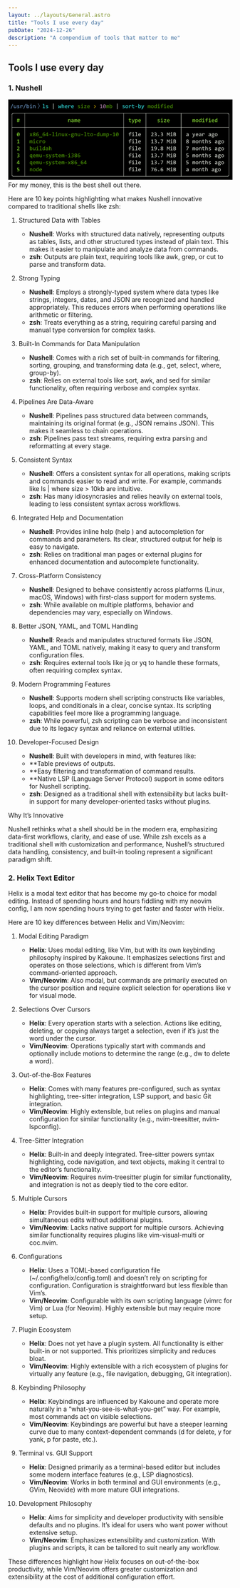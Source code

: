 ```yaml
---
layout: ../layouts/General.astro
title: "Tools I use every day"
pubDate: "2024-12-26"
description: "A compendium of tools that matter to me"
---
```


## Tools I use every day

### 1. Nushell

![nushell](../assets/nushell_ls.png)
For my money, this is the best shell out there.

Here are 10 key points highlighting what makes Nushell innovative compared to traditional shells like zsh:

1. Structured Data with Tables

	*	**Nushell**: Works with structured data natively, representing outputs as tables, lists, and other structured types instead of plain text. This makes it easier to manipulate and analyze data from commands.
	*	**zsh**: Outputs are plain text, requiring tools like awk, grep, or cut to parse and transform data.

2. Strong Typing

	*	**Nushell**: Employs a strongly-typed system where data types like strings, integers, dates, and JSON are recognized and handled appropriately. This reduces errors when performing operations like arithmetic or filtering.
	*	**zsh**: Treats everything as a string, requiring careful parsing and manual type conversion for complex tasks.

3. Built-In Commands for Data Manipulation

	*	**Nushell**: Comes with a rich set of built-in commands for filtering, sorting, grouping, and transforming data (e.g., get, select, where, group-by).
	*	**zsh**: Relies on external tools like sort, awk, and sed for similar functionality, often requiring verbose and complex syntax.

4. Pipelines Are Data-Aware

	*	**Nushell**: Pipelines pass structured data between commands, maintaining its original format (e.g., JSON remains JSON). This makes it seamless to chain operations.
	*	**zsh**: Pipelines pass text streams, requiring extra parsing and reformatting at every stage.

5. Consistent Syntax

	*	**Nushell**: Offers a consistent syntax for all operations, making scripts and commands easier to read and write. For example, commands like ls | where size > 10kb are intuitive.
	*	**zsh**: Has many idiosyncrasies and relies heavily on external tools, leading to less consistent syntax across workflows.

6. Integrated Help and Documentation

	*	**Nushell**: Provides inline help (help <command>) and autocompletion for commands and parameters. Its clear, structured output for help is easy to navigate.
	*	**zsh**: Relies on traditional man pages or external plugins for enhanced documentation and autocomplete functionality.

7. Cross-Platform Consistency

	*	**Nushell**: Designed to behave consistently across platforms (Linux, macOS, Windows) with first-class support for modern systems.
	*	**zsh**: While available on multiple platforms, behavior and dependencies may vary, especially on Windows.

8. Better JSON, YAML, and TOML Handling

	*	**Nushell**: Reads and manipulates structured formats like JSON, YAML, and TOML natively, making it easy to query and transform configuration files.
	*	**zsh**: Requires external tools like jq or yq to handle these formats, often requiring complex syntax.

9. Modern Programming Features

	*	**Nushell**: Supports modern shell scripting constructs like variables, loops, and conditionals in a clear, concise syntax. Its scripting capabilities feel more like a programming language.
	*	**zsh**: While powerful, zsh scripting can be verbose and inconsistent due to its legacy syntax and reliance on external utilities.

10. Developer-Focused Design

	*	**Nushell**: Built with developers in mind, with features like:
	*	**Table previews of outputs.
	*	**Easy filtering and transformation of command results.
	*	**Native LSP (Language Server Protocol) support in some editors for Nushell scripting.
	*	**zsh**: Designed as a traditional shell with extensibility but lacks built-in support for many developer-oriented tasks without plugins.

Why It’s Innovative

Nushell rethinks what a shell should be in the modern era, emphasizing data-first workflows, clarity, and ease of use. While zsh excels as a traditional shell with customization and performance, Nushell’s structured data handling, consistency, and built-in tooling represent a significant paradigm shift.


### 2. Helix Text Editor

Helix is a modal text editor that has become my go-to choice for modal
editing.  Instead of spending hours and hours fiddling with my neovim config, I am now spending hours trying to get faster and faster with Helix.

Here are 10 key differences between Helix and Vim/Neovim:

1. Modal Editing Paradigm

	*	**Helix**: Uses modal editing, like Vim, but with its own keybinding philosophy inspired by Kakoune. It emphasizes selections first and operates on those selections, which is different from Vim’s command-oriented approach.
	*	**Vim/Neovim**: Also modal, but commands are primarily executed on the cursor position and require explicit selection for operations like v for visual mode.

2. Selections Over Cursors

	*	**Helix**: Every operation starts with a selection. Actions like editing, deleting, or copying always target a selection, even if it’s just the word under the cursor.
	*	**Vim/Neovim**: Operations typically start with commands and optionally include motions to determine the range (e.g., dw to delete a word).

3. Out-of-the-Box Features

	*	**Helix**: Comes with many features pre-configured, such as syntax highlighting, tree-sitter integration, LSP support, and basic Git integration.
	*	**Vim/Neovim**: Highly extensible, but relies on plugins and manual configuration for similar functionality (e.g., nvim-treesitter, nvim-lspconfig).

4. Tree-Sitter Integration

	*	**Helix**: Built-in and deeply integrated. Tree-sitter powers syntax highlighting, code navigation, and text objects, making it central to the editor’s functionality.
	*	**Vim/Neovim**: Requires nvim-treesitter plugin for similar functionality, and integration is not as deeply tied to the core editor.

5. Multiple Cursors

	*	**Helix**: Provides built-in support for multiple cursors, allowing simultaneous edits without additional plugins.
	*	**Vim/Neovim**: Lacks native support for multiple cursors. Achieving similar functionality requires plugins like vim-visual-multi or coc.nvim.

6. Configurations

	*	**Helix**: Uses a TOML-based configuration file (~/.config/helix/config.toml) and doesn’t rely on scripting for configuration. Configuration is straightforward but less flexible than Vim’s.
	*	**Vim/Neovim**: Configurable with its own scripting language (vimrc for Vim) or Lua (for Neovim). Highly extensible but may require more setup.

7. Plugin Ecosystem

	*	**Helix**: Does not yet have a plugin system. All functionality is either built-in or not supported. This prioritizes simplicity and reduces bloat.
	*	**Vim/Neovim**: Highly extensible with a rich ecosystem of plugins for virtually any feature (e.g., file navigation, debugging, Git integration).

8. Keybinding Philosophy

	*	**Helix**: Keybindings are influenced by Kakoune and operate more naturally in a “what-you-see-is-what-you-get” way. For example, most commands act on visible selections.
	*	**Vim/Neovim**: Keybindings are powerful but have a steeper learning curve due to many context-dependent commands (d for delete, y for yank, p for paste, etc.).

9. Terminal vs. GUI Support

	*	**Helix**: Designed primarily as a terminal-based editor but includes some modern interface features (e.g., LSP diagnostics).
	*	**Vim/Neovim**: Works in both terminal and GUI environments (e.g., GVim, Neovide) with more mature GUI integrations.

10. Development Philosophy

	*	**Helix**: Aims for simplicity and developer productivity with sensible defaults and no plugins. It’s ideal for users who want power without extensive setup.
	*	**Vim/Neovim**: Emphasizes extensibility and customization. With plugins and scripts, it can be tailored to suit nearly any workflow.

These differences highlight how Helix focuses on out-of-the-box productivity, while Vim/Neovim offers greater customization and extensibility at the cost of additional configuration effort. 
